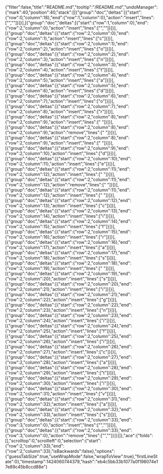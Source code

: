 {"filter":false,"title":"README.md","tooltip":"/README.md","undoManager":{"mark":40,"position":40,"stack":[[{"group":"doc","deltas":[{"start":{"row":0,"column":18},"end":{"row":1,"column":0},"action":"insert","lines":["",""]}]}],[{"group":"doc","deltas":[{"start":{"row":1,"column":0},"end":{"row":2,"column":0},"action":"insert","lines":["",""]}]}],[{"group":"doc","deltas":[{"start":{"row":2,"column":0},"end":{"row":2,"column":1},"action":"insert","lines":["c"]}]}],[{"group":"doc","deltas":[{"start":{"row":2,"column":1},"end":{"row":2,"column":2},"action":"insert","lines":["o"]}]}],[{"group":"doc","deltas":[{"start":{"row":2,"column":2},"end":{"row":2,"column":3},"action":"insert","lines":["n"]}]}],[{"group":"doc","deltas":[{"start":{"row":2,"column":3},"end":{"row":2,"column":4},"action":"insert","lines":["t"]}]}],[{"group":"doc","deltas":[{"start":{"row":2,"column":4},"end":{"row":2,"column":5},"action":"insert","lines":["a"]}]}],[{"group":"doc","deltas":[{"start":{"row":2,"column":5},"end":{"row":2,"column":6},"action":"insert","lines":["d"]}]}],[{"group":"doc","deltas":[{"start":{"row":2,"column":6},"end":{"row":2,"column":7},"action":"insert","lines":["o"]}]}],[{"group":"doc","deltas":[{"start":{"row":2,"column":7},"end":{"row":2,"column":8},"action":"insert","lines":["r"]}]}],[{"group":"doc","deltas":[{"start":{"row":2,"column":8},"end":{"row":2,"column":9},"action":"insert","lines":[" "]}]}],[{"group":"doc","deltas":[{"start":{"row":2,"column":8},"end":{"row":2,"column":9},"action":"remove","lines":[" "]}]}],[{"group":"doc","deltas":[{"start":{"row":2,"column":8},"end":{"row":2,"column":9},"action":"insert","lines":[" "]}]}],[{"group":"doc","deltas":[{"start":{"row":2,"column":9},"end":{"row":2,"column":10},"action":"insert","lines":["d"]}]}],[{"group":"doc","deltas":[{"start":{"row":2,"column":10},"end":{"row":2,"column":11},"action":"insert","lines":["e"]}]}],[{"group":"doc","deltas":[{"start":{"row":2,"column":11},"end":{"row":2,"column":12},"action":"insert","lines":[" "]}]}],[{"group":"doc","deltas":[{"start":{"row":2,"column":11},"end":{"row":2,"column":12},"action":"remove","lines":[" "]}]}],[{"group":"doc","deltas":[{"start":{"row":2,"column":11},"end":{"row":2,"column":12},"action":"insert","lines":[" "]}]}],[{"group":"doc","deltas":[{"start":{"row":2,"column":12},"end":{"row":2,"column":13},"action":"insert","lines":["c"]}]}],[{"group":"doc","deltas":[{"start":{"row":2,"column":13},"end":{"row":2,"column":14},"action":"insert","lines":["i"]}]}],[{"group":"doc","deltas":[{"start":{"row":2,"column":14},"end":{"row":2,"column":15},"action":"insert","lines":["f"]}]}],[{"group":"doc","deltas":[{"start":{"row":2,"column":15},"end":{"row":2,"column":16},"action":"insert","lines":["r"]}]}],[{"group":"doc","deltas":[{"start":{"row":2,"column":16},"end":{"row":2,"column":17},"action":"insert","lines":["a"]}]}],[{"group":"doc","deltas":[{"start":{"row":2,"column":17},"end":{"row":2,"column":18},"action":"insert","lines":["s"]}]}],[{"group":"doc","deltas":[{"start":{"row":2,"column":18},"end":{"row":2,"column":19},"action":"insert","lines":[" "]}]}],[{"group":"doc","deltas":[{"start":{"row":2,"column":19},"end":{"row":2,"column":20},"action":"insert","lines":["s"]}]}],[{"group":"doc","deltas":[{"start":{"row":2,"column":20},"end":{"row":2,"column":21},"action":"insert","lines":["i"]}]}],[{"group":"doc","deltas":[{"start":{"row":2,"column":21},"end":{"row":2,"column":22},"action":"insert","lines":["g"]}]}],[{"group":"doc","deltas":[{"start":{"row":2,"column":22},"end":{"row":2,"column":23},"action":"insert","lines":["n"]}]}],[{"group":"doc","deltas":[{"start":{"row":2,"column":23},"end":{"row":2,"column":24},"action":"insert","lines":["i"]}]}],[{"group":"doc","deltas":[{"start":{"row":2,"column":24},"end":{"row":2,"column":25},"action":"insert","lines":["f"]}]}],[{"group":"doc","deltas":[{"start":{"row":2,"column":25},"end":{"row":2,"column":26},"action":"insert","lines":["i"]}]}],[{"group":"doc","deltas":[{"start":{"row":2,"column":26},"end":{"row":2,"column":27},"action":"insert","lines":["c"]}]}],[{"group":"doc","deltas":[{"start":{"row":2,"column":27},"end":{"row":2,"column":28},"action":"insert","lines":["a"]}]}],[{"group":"doc","deltas":[{"start":{"row":2,"column":28},"end":{"row":2,"column":29},"action":"insert","lines":["t"]}]}],[{"group":"doc","deltas":[{"start":{"row":2,"column":29},"end":{"row":2,"column":30},"action":"insert","lines":["i"]}]}],[{"group":"doc","deltas":[{"start":{"row":2,"column":30},"end":{"row":2,"column":31},"action":"insert","lines":["v"]}]}],[{"group":"doc","deltas":[{"start":{"row":2,"column":31},"end":{"row":2,"column":32},"action":"insert","lines":["a"]}]}],[{"group":"doc","deltas":[{"start":{"row":2,"column":32},"end":{"row":2,"column":33},"action":"insert","lines":["s"]}]}],[{"group":"doc","deltas":[{"start":{"row":2,"column":33},"end":{"row":3,"column":0},"action":"insert","lines":["",""]}]}],[{"group":"doc","deltas":[{"start":{"row":2,"column":33},"end":{"row":3,"column":0},"action":"remove","lines":["",""]}]}]]},"ace":{"folds":[],"scrolltop":0,"scrollleft":0,"selection":{"start":{"row":2,"column":33},"end":{"row":2,"column":33},"isBackwards":false},"options":{"guessTabSize":true,"useWrapMode":false,"wrapToView":true},"firstLineState":0},"timestamp":1424060744379,"hash":"eb4c5bb33b1077a0f198074e17e89c45b8ccd88e"}